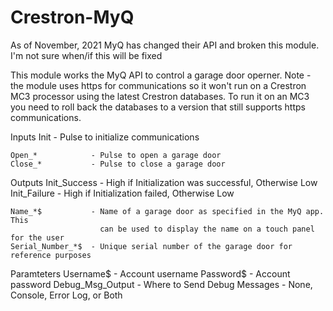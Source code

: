 # Crestron-MyQ
As of November, 2021 MyQ has changed their API and broken this module.  I'm not sure when/if this will be fixed

This module works the MyQ API to control a garage door operner.  Note - the module uses https for communications
so it won't run on a Crestron MC3 processor using the latest Crestron databases.  To run it on an MC3 you need 
to roll back the databases to a version that still supports https communications.

Inputs
    Init              - Pulse to initialize communications

    Open_*            - Pulse to open a garage door
    Close_*           - Pulse to close a garage door

Outputs
    Init_Success      - High if Initialization was successful, Otherwise Low
    Init_Failure      - High if Initialization failed, Otherwise Low

    Name_*$           - Name of a garage door as specified in the MyQ app.  This
                        can be used to display the name on a touch panel for the user
    Serial_Number_*$  - Unique serial number of the garage door for reference purposes
		
Paramteters
    Username$         - Account username
    Password$         - Account password
    Debug_Msg_Output  - Where to Send Debug Messages - None, Console, Error Log, or Both
